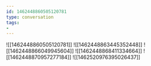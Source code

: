 ```yaml
---
id: 1462448860505120781
type: conversation
tags:
- 
---
```

![[1462448860505120781]]
![[1462448863445352448]]
![[1462448866049945604]]
![[1462448868411334664]]
![[1462448870957277184]]
![[1462520976395026437]]

